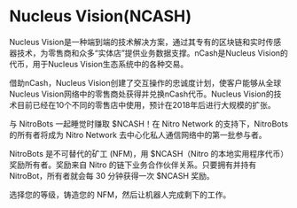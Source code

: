 # Nucleus Vision(NCASH)

Nucleus Vision是一种端到端的技术解决方案，通过其专有的区块链和实时传感器技术，为零售商和众多“实体店”提供业务数据支撑。nCash是Nucleus Vision的代币，用于Nucleus Vision生态系统中的各种交易。

借助nCash，Nucleus Vision创建了交互操作的忠诚度计划，使客户能够从全球Nucleus Vision网络中的零售商处获得并兑换nCash代币。Nucleus Vision的技术目前已经在10个不同的零售店中使用，预计在2018年后进行大规模的扩张。

与 NitroBots 一起睡觉时赚取 $NCASH！在 Nitro Network 的支持下，NitroBots 的所有者将成为 Nitro Network 去中心化私人通信网络中的第一批参与者。

NitroBots 是不可替代的矿工 (NFM)，用 $NCASH（Nitro 的本地实用程序代币）奖励所有者。奖励来自 Nitro 的链下业务合作伙伴关系。只要拥有并持有 NitroBot，所有者就会每 30 分钟获得一次 $NCASH 奖励。

选择您的等级，铸造您的 NFM，然后让机器人完成剩下的工作。
